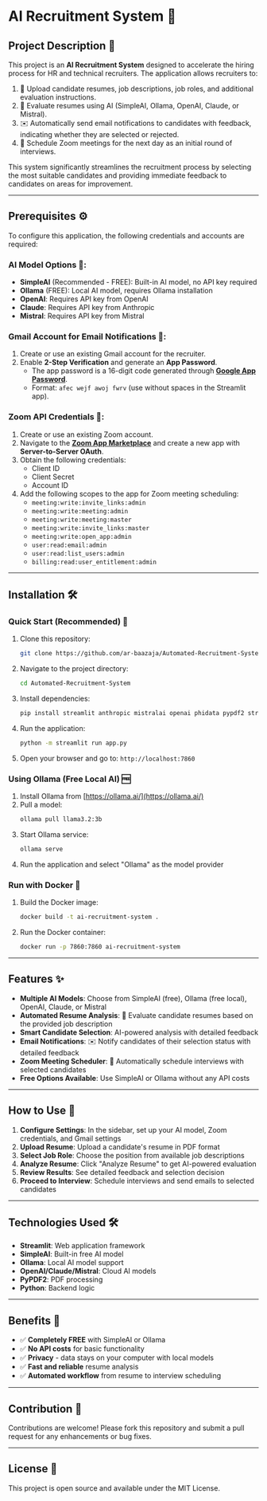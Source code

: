 # AI Recruitment System 🚀

## Project Description 📝

This project is an **AI Recruitment System** designed to accelerate the hiring process for HR and technical recruiters. The application allows recruiters to:

1. 📄 Upload candidate resumes, job descriptions, job roles, and additional evaluation instructions.
2. 🤖 Evaluate resumes using AI (SimpleAI, Ollama, OpenAI, Claude, or Mistral).
3. ✉️ Automatically send email notifications to candidates with feedback, indicating whether they are selected or rejected.
4. 📅 Schedule Zoom meetings for the next day as an initial round of interviews.

This system significantly streamlines the recruitment process by selecting the most suitable candidates and providing immediate feedback to candidates on areas for improvement.

---

## Prerequisites ⚙️

To configure this application, the following credentials and accounts are required:

### AI Model Options 🤖:
- **SimpleAI** (Recommended - FREE): Built-in AI model, no API key required
- **Ollama** (FREE): Local AI model, requires Ollama installation
- **OpenAI**: Requires API key from OpenAI
- **Claude**: Requires API key from Anthropic
- **Mistral**: Requires API key from Mistral

### Gmail Account for Email Notifications 📧:
1. Create or use an existing Gmail account for the recruiter.
2. Enable **2-Step Verification** and generate an **App Password**.
   - The app password is a 16-digit code generated through **[Google App Password](https://support.google.com/accounts/answer/185833)**.
   - Format: `afec wejf awoj fwrv` (use without spaces in the Streamlit app).

### Zoom API Credentials 🎥:
1. Create or use an existing Zoom account.
2. Navigate to the **[Zoom App Marketplace](https://marketplace.zoom.us/)** and create a new app with **Server-to-Server OAuth**.
3. Obtain the following credentials:
   - Client ID
   - Client Secret
   - Account ID
4. Add the following scopes to the app for Zoom meeting scheduling:
   - `meeting:write:invite_links:admin`
   - `meeting:write:meeting:admin`
   - `meeting:write:meeting:master`
   - `meeting:write:invite_links:master`
   - `meeting:write:open_app:admin`
   - `user:read:email:admin`
   - `user:read:list_users:admin`
   - `billing:read:user_entitlement:admin`

---

## Installation 🛠️

### Quick Start (Recommended) 🚀

1. Clone this repository:
   ```bash
   git clone https://github.com/ar-baazaja/Automated-Recruitment-System.git
   ```

2. Navigate to the project directory:
   ```bash
   cd Automated-Recruitment-System
   ```

3. Install dependencies:
   ```bash
   pip install streamlit anthropic mistralai openai phidata pypdf2 streamlit-pdf-viewer huggingface_hub
   ```

4. Run the application:
   ```bash
   python -m streamlit run app.py
   ```

5. Open your browser and go to: `http://localhost:7860`

### Using Ollama (Free Local AI) 🆓

1. Install Ollama from [https://ollama.ai/](https://ollama.ai/)
2. Pull a model:
   ```bash
   ollama pull llama3.2:3b
   ```
3. Start Ollama service:
   ```bash
   ollama serve
   ```
4. Run the application and select "Ollama" as the model provider

### Run with Docker 🐳

1. Build the Docker image:
   ```bash
   docker build -t ai-recruitment-system .
   ```

2. Run the Docker container:
   ```bash
   docker run -p 7860:7860 ai-recruitment-system
   ```

---

## Features ✨

- **Multiple AI Models**: Choose from SimpleAI (free), Ollama (free local), OpenAI, Claude, or Mistral
- **Automated Resume Analysis**: 📄 Evaluate candidate resumes based on the provided job description
- **Smart Candidate Selection**: AI-powered analysis with detailed feedback
- **Email Notifications**: ✉️ Notify candidates of their selection status with detailed feedback
- **Zoom Meeting Scheduler**: 📅 Automatically schedule interviews with selected candidates
- **Free Options Available**: Use SimpleAI or Ollama without any API costs

---

## How to Use 🎯

1. **Configure Settings**: In the sidebar, set up your AI model, Zoom credentials, and Gmail settings
2. **Upload Resume**: Upload a candidate's resume in PDF format
3. **Select Job Role**: Choose the position from available job descriptions
4. **Analyze Resume**: Click "Analyze Resume" to get AI-powered evaluation
5. **Review Results**: See detailed feedback and selection decision
6. **Proceed to Interview**: Schedule interviews and send emails to selected candidates

---

## Technologies Used 🛠️

- **Streamlit**: Web application framework
- **SimpleAI**: Built-in free AI model
- **Ollama**: Local AI model support
- **OpenAI/Claude/Mistral**: Cloud AI models
- **PyPDF2**: PDF processing
- **Python**: Backend logic

---

## Benefits 🌟

- ✅ **Completely FREE** with SimpleAI or Ollama
- ✅ **No API costs** for basic functionality
- ✅ **Privacy** - data stays on your computer with local models
- ✅ **Fast and reliable** resume analysis
- ✅ **Automated workflow** from resume to interview scheduling

---

## Contribution 🤝

Contributions are welcome! Please fork this repository and submit a pull request for any enhancements or bug fixes.

---

## License 📄

This project is open source and available under the MIT License.
